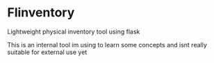 # Flinventory
Lightweight physical inventory tool using flask


This is an internal tool im using to learn some concepts and isnt really suitable for external use yet
